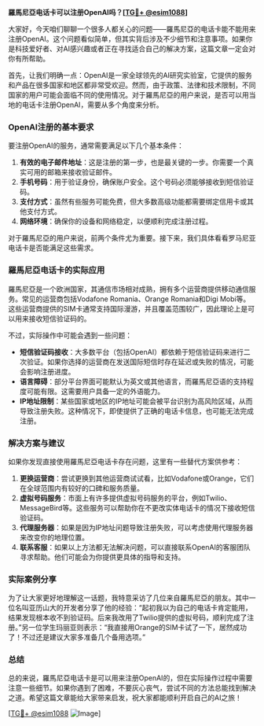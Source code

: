 **羅馬尼亞电话卡可以注册OpenAI吗？[[TG💪+ @esim1088](https://t.me/s/esim1088)]**

大家好，今天咱们聊聊一个很多人都关心的问题——羅馬尼亞的电话卡能不能用来注册OpenAI。这个问题看似简单，但其实背后涉及不少细节和注意事项。如果你是科技爱好者、对AI感兴趣或者正在寻找适合自己的解决方案，这篇文章一定会对你有所帮助。

首先，让我们明确一点：OpenAI是一家全球领先的AI研究实验室，它提供的服务和产品在很多国家和地区都非常受欢迎。然而，由于政策、法律和技术限制，不同国家的用户可能会面临不同的使用情况。对于羅馬尼亞的用户来说，是否可以用当地的电话卡注册OpenAI，需要从多个角度来分析。

### OpenAI注册的基本要求

要注册OpenAI的服务，通常需要满足以下几个基本条件：

1. **有效的电子邮件地址**：这是注册的第一步，也是最关键的一步。你需要一个真实可用的邮箱来接收验证邮件。
2. **手机号码**：用于验证身份，确保账户安全。这个号码必须能够接收到短信验证码。
3. **支付方式**：虽然有些服务可能免费，但大多数高级功能都需要绑定信用卡或其他支付方式。
4. **网络环境**：确保你的设备和网络稳定，以便顺利完成注册过程。

对于羅馬尼亞的用户来说，前两个条件尤为重要。接下来，我们具体看看罗马尼亚电话卡是否能满足这些需求。

### 羅馬尼亞电话卡的实际应用

羅馬尼亞是一个欧洲国家，其通信市场相对成熟，拥有多个运营商提供移动通信服务。常见的运营商包括Vodafone Romania、Orange Romania和Digi Mobi等。这些运营商提供的SIM卡通常支持国际漫游，并且覆盖范围较广，因此理论上是可以用来接收短信验证码的。

不过，实际操作中可能会遇到一些问题：

- **短信验证码接收**：大多数平台（包括OpenAI）都依赖于短信验证码来进行二次验证。如果你选择的运营商在发送国际短信时存在延迟或失败的情况，可能会影响注册进度。
- **语言障碍**：部分平台界面可能默认为英文或其他语言，而羅馬尼亞语的支持程度可能有限。这需要用户具备一定的外语能力。
- **IP地址限制**：某些国家或地区的IP地址可能会被平台识别为高风险区域，从而导致注册失败。这种情况下，即使提供了正确的电话卡信息，也可能无法完成注册。

### 解决方案与建议

如果你发现直接使用羅馬尼亞电话卡存在问题，这里有一些替代方案供参考：

1. **更换运营商**：尝试更换到其他运营商试试看，比如Vodafone或Orange，它们在全球范围内有较好的口碑和服务质量。
2. **虚拟号码服务**：市面上有许多提供虚拟号码服务的平台，例如Twilio、MessageBird等。这些服务可以帮助你在不更改实体电话卡的情况下接收短信验证码。
3. **代理服务器**：如果是因为IP地址问题导致注册失败，可以考虑使用代理服务器来改变你的地理位置。
4. **联系客服**：如果以上方法都无法解决问题，可以直接联系OpenAI的客服团队寻求帮助。他们可能会为你提供更具体的指导和支持。

### 实际案例分享

为了让大家更好地理解这一话题，我特意采访了几位来自羅馬尼亞的朋友。其中一位名叫亚历山大的开发者分享了他的经验：“起初我以为自己的电话卡肯定能用，结果发现根本收不到验证码。后来我改用了Twilio提供的虚拟号码，顺利完成了注册。”另一位学生玛丽亚则表示：“我直接用Orange的SIM卡试了一下，居然成功了！不过还是建议大家多准备几个备用选项。”

### 总结

总的来说，羅馬尼亞电话卡是可以用来注册OpenAI的，但在实际操作过程中需要注意一些细节。如果你遇到了困难，不要灰心丧气，尝试不同的方法总能找到解决之道。希望这篇文章能给大家带来启发，祝大家都能顺利开启自己的AI之旅！

[[TG💪+ @esim1088](https://t.me/s/esim1088) ![Image](https://i.postimg.cc/4NQfJmqS/Snipaste-2025-05-13-00-14-12.png)]